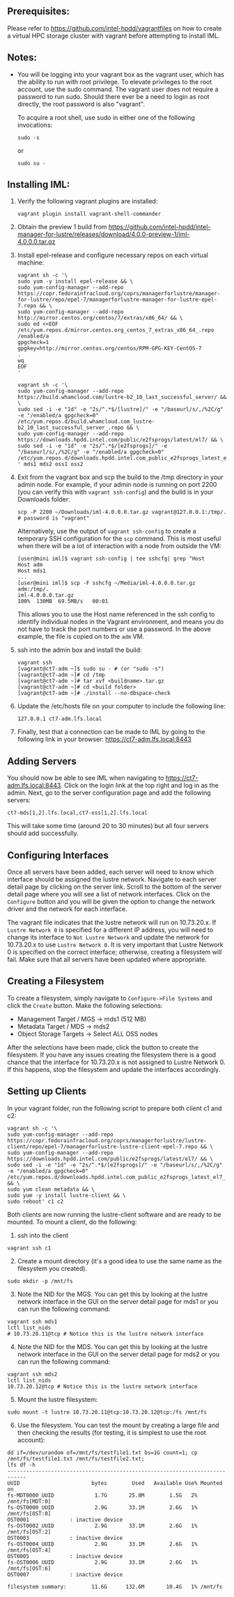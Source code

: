 ## Prerequisites:
Please refer to https://github.com/intel-hpdd/vagrantfiles on how to create a virtual HPC storage cluster with vagrant before attempting to install IML.

## Notes:
- You will be logging into your vagrant box as the vagrant user, which has the ability to run with root privilege. To elevate privileges to the root account, use the sudo command. The vagrant user does not require a password to run sudo. Should there ever be a need to login as root directly, the root password is also "vagrant". 

    To acquire a root shell, use sudo in either one of the following invocations:
    ```
    sudo -s
    ```
    or
    ```
    sudo su -
    ```

## Installing IML:
1. Verify the following vagrant plugins are installed:
    ```
    vagrant plugin install vagrant-shell-commander
    ```
2. Obtain the preview 1 build from https://github.com/intel-hpdd/intel-manager-for-lustre/releases/download/4.0.0-preview-1/iml-4.0.0.0.tar.gz
3. Install epel-release and configure necessary repos on each virtual machine:
    ```
    vagrant sh -c '\
    sudo yum -y install epel-release && \
    sudo yum-config-manager --add-repo https://copr.fedorainfracloud.org/coprs/managerforlustre/manager-for-lustre/repo/epel-7/managerforlustre-manager-for-lustre-epel-7.repo && \
    sudo yum-config-manager --add-repo http://mirror.centos.org/centos/7/extras/x86_64/ && \
    sudo ed <<EOF /etc/yum.repos.d/mirror.centos.org_centos_7_extras_x86_64_.repo
    /enabled/a
    gpgcheck=1
    gpgkey=http://mirror.centos.org/centos/RPM-GPG-KEY-CentOS-7
    .
    wq
    EOF
    '
    ```

   ```
   vagrant sh -c '\
   sudo yum-config-manager --add-repo https://build.whamcloud.com/lustre-b2_10_last_successful_server/ && \
   sudo sed -i -e "1d" -e "2s/^.*$/[lustre]/" -e "/baseurl/s/,/%2C/g" -e "/enabled/a gpgcheck=0" /etc/yum.repos.d/build.whamcloud.com_lustre-b2_10_last_successful_server_.repo && \
   sudo yum-config-manager --add-repo https://downloads.hpdd.intel.com/public/e2fsprogs/latest/el7/ && \
   sudo sed -i -e "1d" -e "2s/^.*$/[e2fsprogs]/" -e "/baseurl/s/,/%2C/g" -e "/enabled/a gpgcheck=0" /etc/yum.repos.d/downloads.hpdd.intel.com_public_e2fsprogs_latest_el7_.repo
   ' mds1 mds2 oss1 oss2
   ```
4. Exit from the vagrant box and scp the build to the /tmp directory in your admin node. For example, if your admin node is running on port 2200 (you can verify this with `vagrant ssh-config`) and the build is in your Downloads folder:
    ```
    scp -P 2200 ~/Downloads/iml-4.0.0.0.tar.gz vagrant@127.0.0.1:/tmp/.
    # password is "vagrant"
    ```
    Alternatively, use the output of `vagrant ssh-config` to create a temporary SSH configuration for the `scp` command. This is most useful when there will be a lot of interaction with a node from outside the VM:
    ```
    [user@mini iml]$ vagrant ssh-config | tee sshcfg| grep ^Host
    Host adm
    Host mds1
    ...
    [user@mini iml]$ scp -F sshcfg ~/Media/iml-4.0.0.0.tar.gz adm:/tmp/.
    iml-4.0.0.0.tar.gz                                                 100%  130MB  69.5MB/s   00:01    
    ```
    This allows you to use the Host name referenced in the ssh config to identify individual nodes in the Vagrant environment, and means you do not have to track the port numbers or use a password. In the above example, the file is copied on to the `adm` VM.
5. ssh into the admin box and install the build:
    ```
    vagrant ssh
    [vagrant@ct7-adm ~]$ sudo su - # (or "sudo -s")
    [vagrant@ct7-adm ~]# cd /tmp
    [vagrant@ct7-adm ~]# tar xvf <buildname>.tar.gz
    [vagrant@ct7-adm ~]# cd <build folder>
    [vagrant@ct7-adm ~]# ./install --no-dbspace-check
    ```
6. Update the /etc/hosts file on your computer to include the following line:
    ```
    127.0.0.1 ct7-adm.lfs.local
    ```
7. Finally, test that a connection can be made to IML by going to the following link in your browser:
https://ct7-adm.lfs.local:8443

## Adding Servers
You should now be able to see IML when navigating to https://ct7-adm.lfs.local:8443. Click on the login link at the top right and log in as the admin. Next, go to the server configuration page and add the following servers:
```
ct7-mds[1,2].lfs.local,ct7-oss[1,2].lfs.local
```
This will take some time (around 20 to 30 minutes) but all four servers should add successfully.

## Configuring Interfaces
Once all servers have been added, each server will need to know which interface should be assigned the lustre network. Navigate to each server detail page by clicking on the server link. Scroll to the bottom of the server detail page where you will see a list of network interfaces. Click on the `Configure` button and you will be given the option to change the network driver and the network for each interface. 

The vagrant file indicates that the lustre network will run on 10.73.20.x. If `Lustre Network 0` is specified for a different IP address, you will need to change its interface to `Not Lustre Network` and update the network for 10.73.20.x to use `Lustre Network 0`. It is very important that Lustre Network 0 is specified on the correct interface; otherwise, creating a filesystem will fail. Make sure that all servers have been updated where appropriate.

## Creating a Filesystem
To create a filesystem, simply navigate to `Configure->File Systems` and click the `Create` button. Make the following selections:
- Management Target / MGS -> mds1 (512 MB)
- Metadata Target / MDS -> mds2
- Object Storage Targets -> Select ALL OSS nodes

After the selections have been made, click the button to create the filesystem. If you have any issues creating the filesystem there is a good chance that the interface for 10.73.20.x is not assigned to Lustre Network 0. If this happens, stop the filesystem and update the interfaces accordingly. 

## Setting up Clients
In your vagrant folder, run the following script to prepare both client c1 and c2:
```
vagrant sh -c '\
sudo yum-config-manager --add-repo https://copr.fedorainfracloud.org/coprs/managerforlustre/lustre-client/repo/epel-7/managerforlustre-lustre-client-epel-7.repo && \
sudo yum-config-manager --add-repo https://downloads.hpdd.intel.com/public/e2fsprogs/latest/el7/ && \
sudo sed -i -e "1d" -e "2s/^.*$/[e2fsprogs]/" -e "/baseurl/s/,/%2C/g" -e "/enabled/a gpgcheck=0" /etc/yum.repos.d/downloads.hpdd.intel.com_public_e2fsprogs_latest_el7_.repo && \
sudo yum clean metadata && \
sudo yum -y install lustre-client && \
sudo reboot' c1 c2
```
Both clients are now running the lustre-client software and are ready to be mounted. To mount a client, do the following:
1. ssh into the client
```
vagrant ssh c1
```
2. Create a mount directory (it's a good idea to use the same name as the filesystem you created).
```
sudo mkdir -p /mnt/fs
```
3.  Note the NID for the MGS. You can get this by looking at the lustre network interface in the GUI on the server detail page for mds1 or you can run the following command:
```
vagrant ssh mds1
lctl list_nids
# 10.73.20.11@tcp # Notice this is the lustre network interface
```
4. Note the NID for the MDS. You can get this by looking at the lustre network interface in the GUI on the server detail page for mds2 or you can run the following command:
```
vagrant ssh mds2
lctl list_nids
10.73.20.12@tcp # Notice this is the lustre network interface
```
5. Mount the lustre filesystem:
```
sudo mount -t lustre 10.73.20.11@tcp:10.73.20.12@tcp:/fs /mnt/fs
```
6. Use the filesystem. You can test the mount by creating a large file and then checking the results (for testing, it is simplest to use the root account):
```
dd if=/dev/urandom of=/mnt/fs/testfile1.txt bs=1G count=1; cp /mnt/fs/testfile1.txt /mnt/fs/testfile2.txt;
lfs df -h
----------------------------------------------------------------------------
UUID                       bytes        Used   Available Use% Mounted on
fs-MDT0000_UUID             1.7G       25.8M        1.5G   2% /mnt/fs[MDT:0]
fs-OST0000_UUID             2.9G       33.1M        2.6G   1% /mnt/fs[OST:0]
OST0001             : inactive device
fs-OST0002_UUID             2.9G       33.1M        2.6G   1% /mnt/fs[OST:2]
OST0003             : inactive device
fs-OST0004_UUID             2.9G       33.1M        2.6G   1% /mnt/fs[OST:4]
OST0005             : inactive device
fs-OST0006_UUID             2.9G       33.1M        2.6G   1% /mnt/fs[OST:6]
OST0007             : inactive device

filesystem summary:        11.6G      132.6M       10.4G   1% /mnt/fs
```
